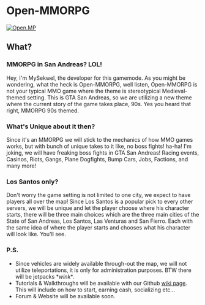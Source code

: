 # Open-MMORPG

[![Open.MP](https://img.shields.io/badge/OPEN.MP-OPEN--MMORPG-2f2f2f.svg?style=for-the-badge)](https://github.com/MySekwel/Open-MMORPG)

## What?

### MMORPG in San Andreas? LOL!

Hey, I'm MySekwel, the developer for this gamemode. As you might be wondering, what the heck is Open-MMORPG, well listen, Open-MMORPG is not your typical MMO game where the theme is stereotypical Medieval-themed setting. This is GTA San Andreas, so we are utilizing a new theme where the current story of the game takes place, 90s. Yes you heard that right, MMORPG 90s themed.

### What's Unique about it then?

Since it's an MMORPG we will stick to the mechanics of how MMO games works, but with bunch of unique takes to it like, no boss fights! ha-ha! I'm joking, we will have freaking boss fights in GTA San Andreas! Racing events, Casinos, Riots, Gangs, Plane Dogfights, Bump Cars, Jobs, Factions, and many more!

### Los Santos only?

Don't worry the game setting is not limited to one city, we expect to have players all over the map! Since Los Santos is a popular pick to every other servers, we will be unique and let the player choose where his character starts, there will be three main choices which are the three main cities of the State of San Andreas, Los Santos, Las Venturas and San Fierro. Each with the same idea of where the player starts and chooses what his character will look like. You'll see.

### P.S.

- Since vehicles are widely available through-out the map, we will not utilize teleportations, it is only for administration purposes. BTW there will be jetpacks \**wink*\*.
- Tutorials & Walkthroughs will be available with our Github [wiki page](wiki/home.md). This will include on how to start, earning cash, socializing etc...
- Forum & Website will be available soon.
